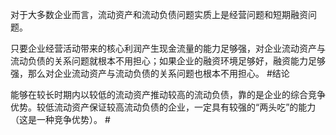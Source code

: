 对于大多数企业而言，流动资产和流动负债问题实质上是经营问题和短期融资问题。

只要企业经营活动带来的核心利润产生现金流量的能力足够强，对企业流动资产与流动负债的关系问题就根本不用担心；如果企业的融资环境足够好，融资能力足够强，那么对企业流动资产与流动负债的关系问题也根本不用担心。 #结论

能够在较长时期内以较低的流动资产推动较高的流动负债，靠的是企业的综合竞争优势。较低流动资产保证较高流动负债的企业，一定具有较强的“两头吃”的能力（这是一种竞争优势）。 #

